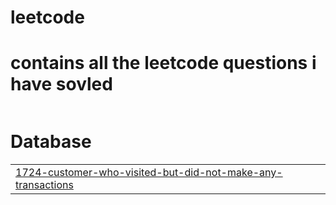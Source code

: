 # leetcode
##


# contains all the leetcode questions i have sovled
|  |
| ------- |
# Database
|  |
| ------- |
| [1724-customer-who-visited-but-did-not-make-any-transactions](https://github.com/Bhupinder003/leetcode/tree/master/1724-customer-who-visited-but-did-not-make-any-transactions) |